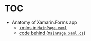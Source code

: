 # TOC
* Anatomy of Xamarin.Forms app
  * [xmlns in `MainPage.xaml`](https://github.com/hovermind/XF/blob/master/xmlns.md)
  * [code behind (`MainPage.xaml.cs`)](https://github.com/hovermind/XF/blob/master/code-behind.md)
